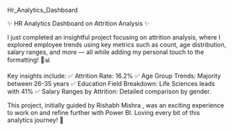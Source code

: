 Hr_Analytics_Dashboard

✨ HR Analytics Dashboard on Attrition Analysis ✨

I just completed an insightful project focusing on attrition analysis, where I explored employee trends using key metrics such as count, age distribution, salary ranges, and more — all while adding my personal touch to the formatting! 💼📊

Key insights include: ✅ Attrition Rate: 16.2% ✅ Age Group Trends: Majority between 26-35 years ✅ Education Field Breakdown: Life Sciences leads with 41% ✅ Salary Ranges by Attrition: Detailed comparison by gender.

This project, initially guided by Rishabh Mishra , was an exciting experience to work on and refine further with Power BI. Loving every bit of this analytics journey! 💪
